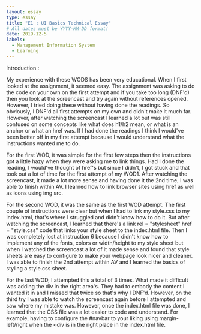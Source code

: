 ```yaml
---
layout: essay
type: essay
title: "E1 : UI Basics Technical Essay"
# All dates must be YYYY-MM-DD format!
date: 2019-12-5
labels:
  - Management Information System
  - Learning
---
```




Introduction :

My experience with these WODS has been very educational. When I first looked at the assignment, it seemed easy. The assignment was asking to do the code on your own on the first attempt and if you take too long (DNF'd) then you look at the screencast and try again without references opened. However, I tried doing these without having done the readings. So obviously, I DNF'd all first attempts on my own and didn't make it much far. However, after watching the screencast I learned a lot but was still confused on some concepts like what does h1/h2 mean, or what is an anchor or what an href was. If I had done the readings I think I would've been better off in my first attempt because I would understand what the instructions wanted me to do.

For the first WOD, it was simple for the first few steps then the instructions got a little hazy when they were asking me to link things. Had I done the reading, I would've thought of href's but since I didn't, I got stuck and that took out a lot of time for the first attempt of my WOD1. After watching the screencast, it made a lot more sense and having done it the 2nd time, I was able to finish within AV. I learned how to link browser sites using href as well as icons using img src.

For the second WOD, it was the same as the first WOD attempt. The first couple of instructions were clear but when I had to link my style.css to my index.html, that's where I struggled and didn't know how to do it. But after watching the screencast, I learned that there's a link rel = "stylesheet" href = "style.css" code that links your style sheet to the index.html file. Then I was completely lost at instruction 6 because I didn't know how to implement any of the fonts, colors or width/height to my style sheet but when I watched the screencast a lot of it made sense and found that style sheets are easy to configure to make your webpage look nicer and cleaner. I was able to finish the 2nd attempt within AV and I learned the basics of styling a style.css sheet.

For the last WOD, I attempted this a total of 3 times. What made it difficult was adding the div in the right area's. They had to embody the content I wanted it in and I missed that twice so that's why I DNF'd. However, on the third try I was able to watch the screencast again before I attempted and saw where my mistake was. However, once the index.html file was done, I learned that the CSS file was a lot easier to code and understand. For example, having to configure the #navbar to your liking using margin-left/right when the <div is in the right place in the index.html file.
